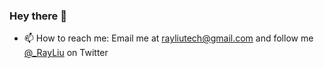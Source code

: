 ### Hey there 👋
- 📫 How to reach me: Email me at rayliutech@gmail.com and follow me [@_RayLiu](https://twitter.com/_RayLiu) on Twitter
<!--
**CheRayLiu/CheRayLiu** is a ✨ _special_ ✨ repository because its `README.md` (this file) appears on your GitHub profile.

Here are some ideas to get you started:

- 🔭 I’m currently working on ...
- 🌱 I’m currently learning ...
- 👯 I’m looking to collaborate on ...
- 🤔 I’m looking for help with ...
- 💬 Ask me about ...
- 📫 How to reach me: ...
- 😄 Pronouns: ...
- ⚡ Fun fact: ...
-->
